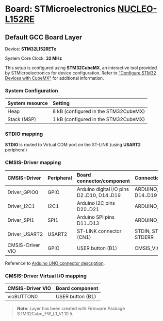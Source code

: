 # Board: STMicroelectronics [NUCLEO-L152RE](https://www.st.com/en/evaluation-tools/nucleo-l152re.html)

## Default GCC Board Layer

Device: **STM32L152RETx**

System Core Clock: **32 MHz**

This setup is configured using **STM32CubeMX**, an interactive tool provided by STMicroelectronics for device configuration.
Refer to ["Configure STM32 Devices with CubeMX"](https://open-cmsis-pack.github.io/cmsis-toolbox/CubeMX/) for additional information.

### System Configuration

| System resource       | Setting
|:----------------------|:--------------------------------------
| Heap                  |  8 kB (configured in the STM32CubeMX)
| Stack (MSP)           |  1 kB (configured in the STM32CubeMX)

### STDIO mapping

**STDIO** is routed to Virtual COM port on the ST-LINK (using **USART2** peripheral)

### CMSIS-Driver mapping

| CMSIS-Driver          | Peripheral            | Board connector/component                             | Connection
|:----------------------|:----------------------|:------------------------------------------------------|:------------------------------
| Driver_GPIO0          | GPIO                  | Arduino digital I/O pins D2..D10, D14..D19            | ARDUINO_UNO_D2..D10, D14..D19
| Driver_I2C1           | I2C1                  | Arduino I2C pins D20..D21                             | ARDUINO_UNO_I2C
| Driver_SPI1           | SPI1                  | Arduino SPI pins D11..D13                             | ARDUINO_UNO_SPI
| Driver_USART2         | USART2                | ST-LINK connector (CN1)                               | STDIN, STDOUT, STDERR
| CMSIS-Driver VIO      | GPIO                  | USER button (B1)                                      | CMSIS_VIO

Reference to [Arduino UNO connector description](https://open-cmsis-pack.github.io/cmsis-toolbox/ReferenceApplications/#arduino-shield).

### CMSIS-Driver Virtual I/O mapping

| CMSIS-Driver VIO      | Board component
|:----------------------|:--------------------------------------
| vioBUTTON0            | USER button (B1)

> **Note:**  Layer has been created with Firmware Package STM32Cube_FW_L1_V1.10.5.

